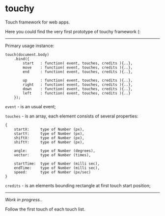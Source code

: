 touchy
======

Touch framework for web apps.

Here you could find the very first prototype of touchy framework (:

___
Primary usage instance:

    touch(document.body)
        .bind({
            start   : function( event, touches, credits ){..},
            move    : function( event, touches, credits ){..},
            end     : function( event, touches, credits ){..},
			
			up     	: function( event, touches, credits ){..},
			right   : function( event, touches, credits ){..},
			down    : function( event, touches, credits ){..},
			left    : function( event, touches, credits ){..}
        });

`event` - is an usual event;

`touches` - is an array, each element consists of several properties:

	{
		startX:     type of Number (px),
        startY:     type of Number (px),
        shiftX:   	type of Number (px),
        shiftY:   	type of Number (px),
        
	    angle:   	type of Number (degrees),
	    vector:   	type of Number (times),
	
	    startTime:  type of Number (milli sec),
	    endTime:   	type of Number (milli sec),
	    speed:   	type of Number (px/sec)
	} 

`credits` - is an elements bounding rectangle at first touch start position;

---
*Work in progress..*


Follow the first touch of each touch list.